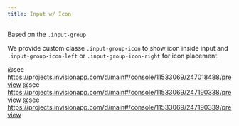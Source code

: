 ```yaml
---
title: Input w/ Icon
---
```


Based on the <code>.input-group</code>

We provide custom classe <code>.input-group-icon</code> to show icon inside input and <code>.input-group-icon-left</code> or <code>.input-group-icon-right</code> for icon placement.

@see https://projects.invisionapp.com/d/main#/console/11533069/247018488/preview
@see https://projects.invisionapp.com/d/main#/console/11533069/247190338/preview
@see https://projects.invisionapp.com/d/main#/console/11533069/247190339/preview